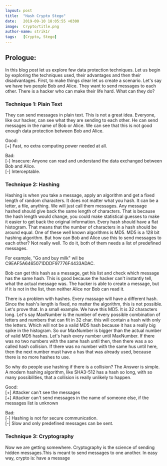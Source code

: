 ```yaml
---
layout: post
title:  "Hash Crypto Stego"
date:   2019-09-10 18:05:55 +0300
image:  Crypto/title.png
author-name: strik1r
tags:   [Crypto, Stego]
---
```



<h2>Prologue:</h2>
In this blog post let us explore few data protection techniques. Let us begin by exploring the techniques used, their advantages and then their disadvantages. First, to make things clear let us create a scenario. Let's say we have two people Bob and Alice. They want to send messages to each other. There is a hacker who can make their life hard. What can they do?


<h3>Technique 1: Plain Text</h3>
They can send messages in plain text. This is not a great idea. Everyone, like our hacker, can see what they are sending to each other. He can send messages in the name of Bob or Alice. We can see that this is not good enough data protection between Bob and Alice.

Good: <br>
[+] Fast, no extra computing power needed at all.<br>

Bad: <br>
[-] Insecure: Anyone can read and understand the data exchanged between Bob and Alice. <br>
[-] Interceptable.<br>

<h3>Technique 2: Hashing</h3>
Hashing is when you take a message, apply an algorithm and get a fixed length of random characters. It does not matter what you hash. It can be a letter, a file, anything. We will just call them messages. Any message hashed should give back the same length of characters. That is because the hash length would change, you could make statistical guesses to make it easier to get back the original information. Every hash should have a flat histogram. That means that the number of characters in a hash should be around equal. One of these well known algorithms is MD5. MD5 is a 128 bit hashing algorithm. But how can Bob and Alice use this to send messages to each other? Not really well. To do it, both of them needs a list of predefined messages. 

For example, "Go and buy milk" wil be C9EAF5A6465071DDDF97776F4433ADAC.

Bob can get this hash as a message, get his list and check which message has the same hash. This is good because the hacker can't instantly tell, what the actual message was. The hacker is able to create a message, but  if it is not in the list, then neither Alice nor Bob can read it.

There is a problem with hashes. Every massage will have a different hash. Since the hash's length is fixed, no matter the algorithm, this is not possible. Let's prove that. In a small example. We have this MD5. It is 32 characters long. Let's say MaxNumber is the number of every possible combination of letters and numbers that can fit in 32 char. this will contain a hash with only the letters. Which will not be a valid MD5 hash because it has a really big spike in the histogram. So our MaxNumber is bigger than the actual number of valid MD5 hashes. Let's hash every number until MaxNumber. If there was no two numbers with the same hash until then, then there was a so called hash collision. If there was no number with the same hus until here, then the next number must have a has that was already used, because there is no more hashes to use.

So why do people use hashing if there is a collision? The Answer is simple. A modern hashing algorithm, like SHA3-512 has a hash so long, with so many possibilities, that a collision is really unlikely to happen. 

Good: <br>
[+] Attacker can't see the messages <br>
[+] Attacker can't send messages in the name of someone else, if the messages list is unknown <br>

Bad:<br>
[-] Hashing is not for secure communication. <br>
[-] Slow and only predefined messages can be sent. <br>
 
<h3>Technique 3: Cryptography</h3>
Now we are getting somewhere. Cryptography is the science of sending hidden messages.This is meant to send messages to one another. In easy way, crypto is:
have a message <!-- add bullet points here>
get a key
make the message unreadable with the key
target will read the message with a key

Crypto messages does not need to have a fixed length, so no collision problem. It was intentionally written "a key" instead of "the key". Crypto can use one or two keys.

<h4>Pre-Shared Key</h4>
This is basically the one key crypto. Also called Symmetric Encryption. Think of it like this. Bob and Allice choose a key. Let's say it is "Password123". Not too secure but still something.  With this, the chosen algorithm will encrypt the message. As long as Alice and Bob know the password, they can read and send messages to each other. This is how your wifi works. You have a password, as long as you have the password you can log in to the router. Perfect. This is what we wanted. But still there are few problems. An attacker who knows the password, can read everything. Worst part about this is, that if an attacker records the encrypted messages for a long time, then when they find out the password, they can decrypt all messages from the past. Not something we want. If an attacker finds out the password, they can send any message in the name of Bob or Alice. Because the attacker can decrypt the messages from the past, we cannot send a new password in the same channel anymore. Alice and Bob needs to find a way to constantly change the password.


<h4>Two Key Cryptography</h4>
This type of encryption is called Asymmetric Encryption. From the title it is easy to figure out what this actually is. With the help of some really nice mathematical algorithms, you can create encryptions with two key. (If you want to read more about this, search how RSA or ECC algorithms works) One is for encrypting the other is for decrypting. Here is how this works. Bob creates a pair of keys. He keeps one and sends one to Alice. Alice does the same. Alice will create a Symmetric Encryption key and encrypt it with the key from Bob. Sends her key and the encrypted key to Bob. Now Bob and only Bob can decrypt the Symmetric Encryption key. With this Symmetric Encryption key they can now send messages to each other. After some time, one of them can just change the key, encrypt it and send it to the other. 

PICTURE

But wait. If Asymmetric Encryption is so secure, then why don't we just send messages with it. Why do we need symmetric encrytion at all? Simple. Symmetric encryption needs much less resources to do the encryption. It is really faster and uses less power.


Good: <br>
[+] Crypto and the methods built on them is the go to messaging solution. <br>
[+] No collusion <br>
[+] Mathematically impossible to crack most of the algorithms <br>

Bad: <br>
[-] Attacker can still see that you have encrypted communication which can make you suspicious. <br>

<h3>Steganography </h3>
To sum up steganography: Hidden Cryptography. The messages are hidden in a way that an observer cannot tell that you are sending messages. Let's see a few ways for that.

<h4>In text</h4>
This is a fun one. Not like the others, it needs some creativity.  Like when you read every starting letter of the sentences. Or this:


![original](/img/stego/forget.png)

<h4>In picture</h4>
Now let's get a more interesting one. How to put stuff into other pictures. Let's make it simple. I know that just using others program is not the best way, but for now, we will just go that way.
We will use steghide this time. It can hide information in images and audio files. It is really good because you have to give a password to hide your message in the file. For example: You have an image and you want to hide it inside another image, you will need a password to retrieve the original image. You can't tell if there is a hidden file inside the image. How to use it? Steghide has no gui so you can only use it from command line. 
    steghide embed -cf mainImage.jpg -ef hiddenImage
then you need to enter the password. To retrieve the image:  
    steghide extract -sf mainImage.jpg
then you need to enter the password. As you can see, you cannot tell in advance if there is something hidden in the image. If there is no file or the password is incorrect, steghide will just fail. That is all. 

From here, Bob will post the file, Alice will download it, know the password and extract the image. 

Here are two files, one is the original one is with a hidden picture.(try party ;))
[from](https://photographylife.com/news/nikon-d810-high-resolution-image-samples)
![original](/img/stego/original.jpg)
![stego](/img/stego/stego.jpg)

Good: <br>
[+] Attacker can't see the messages <br>
[+] Attacker can't send messages in the name of someone else, if the messages list is unknown<br>
[+] Attacker will not know that a message has been sent. <br>

Bad:<br>
[-] Slow <br>
[-] Need a pre-shared password.<br>

<h4>Finding steganography</h4>
To be honest, if someone uses a good stego method, it is really hard to find. Most of the times, the way stego users get caught, is if they have to original pictures with them. You can hash the two pictures and if the hashes are different, maybe you are dealing with a stego image. If you have access to the suspected stego users computer, and you find stego programs there, you can be sure they have some secrets.


<h2> Epilogue </h2>
Cryptography is essential in today's secure communication.The mathematics behind these algorithms, which was not part of this post, are fascinating. Steganography is in my opinion a fun way to hide things in plain site. Hope you enjoyed.



